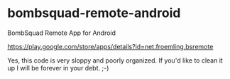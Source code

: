 # bombsquad-remote-android
BombSquad Remote App for Android

https://play.google.com/store/apps/details?id=net.froemling.bsremote

Yes, this code is very sloppy and poorly organized.  If you'd like to clean it up I will be forever in your debt. ;-)
